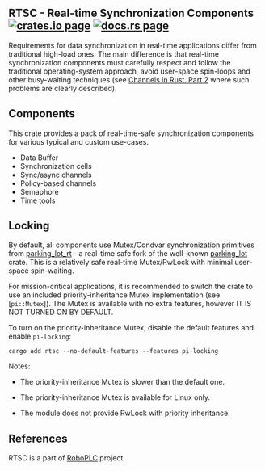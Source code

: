 <h2>
  RTSC - Real-time Synchronization Components
  <a href="https://crates.io/crates/rtsc"><img alt="crates.io page" src="https://img.shields.io/crates/v/rtsc.svg"></img></a>
  <a href="https://docs.rs/rtsc"><img alt="docs.rs page" src="https://docs.rs/rtsc/badge.svg"></img></a>
</h2>

Requirements for data synchronization in real-time applications differ from
traditional high-load ones. The main difference is that real-time
synchronization components must carefully respect and follow the traditional
operating-system approach, avoid user-space spin-loops and other busy-waiting
techniques (see [Channels in Rust. Part
2](https://medium.com/@disserman/channels-in-rust-part-2-603721567ee6) where
such problems are clearly described).

## Components

This crate provides a pack of real-time-safe synchronization components for
various typical and custom use-cases.

* Data Buffer
* Synchronization cells
* Sync/async channels
* Policy-based channels
* Semaphore
* Time tools

## Locking

By default, all components use Mutex/Condvar synchronization primitives from
[parking_lot_rt](https://crates.io/crates/parking_lot_rt) - a real-time safe
fork of the well-known [parking_lot](https://crates.io/crates/parking_lot)
crate. This is a relatively safe real-time Mutex/RwLock with minimal user-space
spin-waiting.

For mission-critical applications, it is recommended to switch the crate to use
an included priority-inheritance Mutex implementation (see [`pi::Mutex`]). The
Mutex is available with no extra features, however IT IS NOT TURNED ON BY
DEFAULT.

To turn on the priority-inheritance Mutex, disable the default features and
enable `pi-locking`:

```
cargo add rtsc --no-default-features --features pi-locking
```

Notes:

* The priority-inheritance Mutex is slower than the default one.

* The priority-inheritance Mutex is available for Linux only.

* The module does not provide RwLock with priority inheritance.

## References

RTSC is a part of [RoboPLC](https://www.roboplc.com) project.

